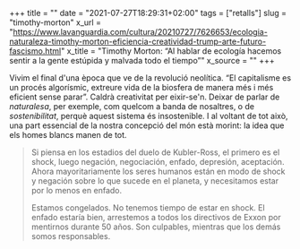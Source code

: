 +++
title = ""
date = "2021-07-27T18:29:31+02:00"
tags = ["retalls"]
slug = "timothy-morton"
x_url = "https://www.lavanguardia.com/cultura/20210727/7626653/ecologia-naturaleza-timothy-morton-eficiencia-creatividad-trump-arte-futuro-fascismo.html"
x_title = "Timothy Morton: “Al hablar de ecología hacemos sentir a la gente estúpida y malvada todo el tiempo”"
x_source = ""
+++


Vivim el final d'una època que ve de la revolució neolítica. “El capitalisme es un procés algorísmic, extreure vida de la biosfera de manera més i més eficient sense parar”. Caldrà creativitat per eixir-se'n. Deixar de parlar de *naturalesa*, per exemple, com quelcom a banda de nosaltres, o de *sostenibilitat*, perquè aquest sistema és insostenible. I al voltant de tot això, una part essencial de la nostra concepció del món està morint: la idea que els homes blancs manen de tot.

> Si piensa en los estadios del duelo de Kubler-Ross, el primero es el shock, luego negación, negociación, enfado, depresión, aceptación. Ahora mayoritariamente los seres humanos están en modo de shock y negación sobre lo que sucede en el planeta, y necesitamos estar por lo menos en enfado.
> 
> Estamos congelados. No tenemos tiempo de estar en shock. El enfado estaría bien, arrestemos a todos los directivos de Exxon por mentirnos durante 50 años. Son culpables, mientras que los demás somos responsables.
